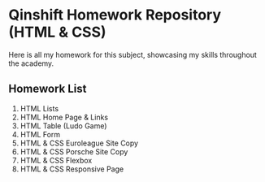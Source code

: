 # Qinshift Homework Repository (HTML & CSS)
Here is all my homework for this subject, showcasing my skills throughout the academy.

Homework List
----
1. HTML Lists
2. HTML Home Page & Links
3. HTML Table (Ludo Game)
4. HTML Form
5. HTML & CSS Euroleague Site Copy
6. HTML & CSS Porsche Site Copy
7. HTML & CSS Flexbox
8. HTML & CSS Responsive Page
